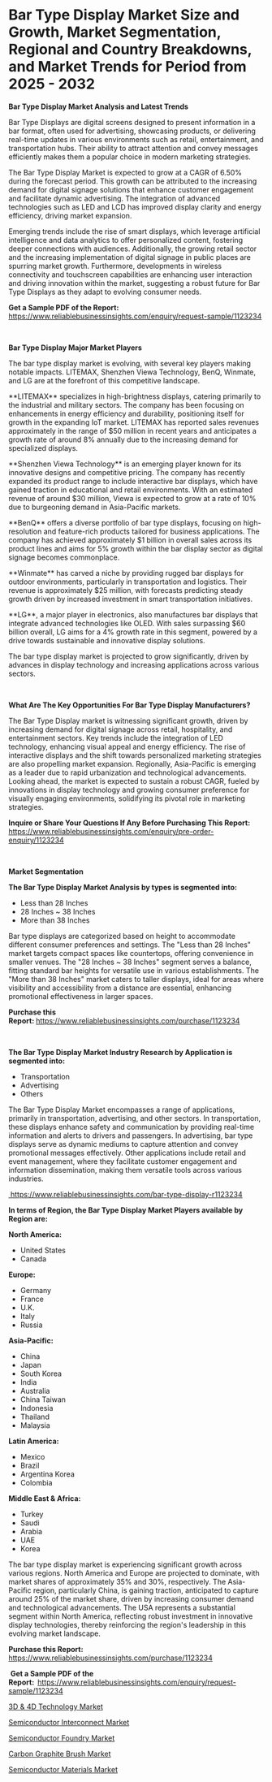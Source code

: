 <p><h1>Bar Type Display Market Size and Growth, Market Segmentation, Regional and Country Breakdowns, and Market Trends for Period from 2025 -  2032</h1></p><p><strong>Bar Type Display Market Analysis and Latest Trends</strong></p>
<p><p>Bar Type Displays are digital screens designed to present information in a bar format, often used for advertising, showcasing products, or delivering real-time updates in various environments such as retail, entertainment, and transportation hubs. Their ability to attract attention and convey messages efficiently makes them a popular choice in modern marketing strategies.</p><p>The Bar Type Display Market is expected to grow at a CAGR of 6.50% during the forecast period. This growth can be attributed to the increasing demand for digital signage solutions that enhance customer engagement and facilitate dynamic advertising. The integration of advanced technologies such as LED and LCD has improved display clarity and energy efficiency, driving market expansion. </p><p>Emerging trends include the rise of smart displays, which leverage artificial intelligence and data analytics to offer personalized content, fostering deeper connections with audiences. Additionally, the growing retail sector and the increasing implementation of digital signage in public places are spurring market growth. Furthermore, developments in wireless connectivity and touchscreen capabilities are enhancing user interaction and driving innovation within the market, suggesting a robust future for Bar Type Displays as they adapt to evolving consumer needs.</p></p>
<p><strong>Get a Sample PDF of the Report:&nbsp;</strong> <a href="https://www.reliablebusinessinsights.com/enquiry/request-sample/1123234?utm_campaign=1873&utm_medium=2&utm_source=Github&utm_content=ia&utm_term=10022025&utm_id=bar-type-display">https://www.reliablebusinessinsights.com/enquiry/request-sample/1123234</a></p>
<p>&nbsp;</p>
<p><strong>Bar Type Display Major Market Players</strong></p>
<p><p>The bar type display market is evolving, with several key players making notable impacts. LITEMAX, Shenzhen Viewa Technology, BenQ, Winmate, and LG are at the forefront of this competitive landscape.</p><p>**LITEMAX** specializes in high-brightness displays, catering primarily to the industrial and military sectors. The company has been focusing on enhancements in energy efficiency and durability, positioning itself for growth in the expanding IoT market. LITEMAX has reported sales revenues approximately in the range of $50 million in recent years and anticipates a growth rate of around 8% annually due to the increasing demand for specialized displays.</p><p>**Shenzhen Viewa Technology** is an emerging player known for its innovative designs and competitive pricing. The company has recently expanded its product range to include interactive bar displays, which have gained traction in educational and retail environments. With an estimated revenue of around $30 million, Viewa is expected to grow at a rate of 10% due to burgeoning demand in Asia-Pacific markets.</p><p>**BenQ** offers a diverse portfolio of bar type displays, focusing on high-resolution and feature-rich products tailored for business applications. The company has achieved approximately $1 billion in overall sales across its product lines and aims for 5% growth within the bar display sector as digital signage becomes commonplace.</p><p>**Winmate** has carved a niche by providing rugged bar displays for outdoor environments, particularly in transportation and logistics. Their revenue is approximately $25 million, with forecasts predicting steady growth driven by increased investment in smart transportation initiatives.</p><p>**LG**, a major player in electronics, also manufactures bar displays that integrate advanced technologies like OLED. With sales surpassing $60 billion overall, LG aims for a 4% growth rate in this segment, powered by a drive towards sustainable and innovative display solutions.</p><p>The bar type display market is projected to grow significantly, driven by advances in display technology and increasing applications across various sectors.</p></p>
<p>&nbsp;</p>
<p><strong>What Are The Key Opportunities For Bar Type Display Manufacturers?</strong></p>
<p><p>The Bar Type Display market is witnessing significant growth, driven by increasing demand for digital signage across retail, hospitality, and entertainment sectors. Key trends include the integration of LED technology, enhancing visual appeal and energy efficiency. The rise of interactive displays and the shift towards personalized marketing strategies are also propelling market expansion. Regionally, Asia-Pacific is emerging as a leader due to rapid urbanization and technological advancements. Looking ahead, the market is expected to sustain a robust CAGR, fueled by innovations in display technology and growing consumer preference for visually engaging environments, solidifying its pivotal role in marketing strategies.</p></p>
<p><strong>Inquire or Share Your Questions If Any Before Purchasing This Report:</strong> <a href="https://www.reliablebusinessinsights.com/enquiry/pre-order-enquiry/1123234?utm_campaign=1873&utm_medium=2&utm_source=Github&utm_content=ia&utm_term=10022025&utm_id=bar-type-display">https://www.reliablebusinessinsights.com/enquiry/pre-order-enquiry/1123234</a></p>
<p>&nbsp;</p>
<p><strong>Market Segmentation</strong></p>
<p><strong>The Bar Type Display Market Analysis by types is segmented into:</strong></p>
<p><ul><li>Less than 28 Inches</li><li>28 Inches ~ 38 Inches</li><li>More than 38 Inches</li></ul></p>
<p><p>Bar type displays are categorized based on height to accommodate different consumer preferences and settings. The "Less than 28 Inches" market targets compact spaces like countertops, offering convenience in smaller venues. The "28 Inches ~ 38 Inches" segment serves a balance, fitting standard bar heights for versatile use in various establishments. The "More than 38 Inches" market caters to taller displays, ideal for areas where visibility and accessibility from a distance are essential, enhancing promotional effectiveness in larger spaces.</p></p>
<p><strong>Purchase this Report:&nbsp;</strong><a href="https://www.reliablebusinessinsights.com/purchase/1123234?utm_campaign=1873&utm_medium=2&utm_source=Github&utm_content=ia&utm_term=10022025&utm_id=bar-type-display">https://www.reliablebusinessinsights.com/purchase/1123234</a></p>
<p>&nbsp;</p>
<p><strong>The Bar Type Display Market Industry Research by Application is segmented into:</strong></p>
<p><ul><li>Transportation</li><li>Advertising</li><li>Others</li></ul></p>
<p><p>The Bar Type Display Market encompasses a range of applications, primarily in transportation, advertising, and other sectors. In transportation, these displays enhance safety and communication by providing real-time information and alerts to drivers and passengers. In advertising, bar type displays serve as dynamic mediums to capture attention and convey promotional messages effectively. Other applications include retail and event management, where they facilitate customer engagement and information dissemination, making them versatile tools across various industries.</p></p>
<p><a href="https://www.reliablebusinessinsights.com/bar-type-display-r1123234?utm_campaign=1873&utm_medium=2&utm_source=Github&utm_content=ia&utm_term=10022025&utm_id=bar-type-display">&nbsp;https://www.reliablebusinessinsights.com/bar-type-display-r1123234</a></p>
<p><strong>In terms of Region, the Bar Type Display Market Players available by Region are:</strong></p>
<p>
    <p> <strong> North America: </strong>
        <ul>
            <li>United States</li>
            <li>Canada</li>
        </ul>
        </p> 
    <p> <strong> Europe: </strong>
        <ul>
            <li>Germany</li>
            <li>France</li>
            <li>U.K.</li>
            <li>Italy</li>
            <li>Russia</li>
        </ul>
        </p> 
    <p> <strong> Asia-Pacific: </strong>
        <ul>
            <li>China</li>
            <li>Japan</li>
            <li>South Korea</li>
            <li>India</li>
            <li>Australia</li>
            <li>China Taiwan</li>
            <li>Indonesia</li>
            <li>Thailand</li>
            <li>Malaysia</li>
        </ul>
        </p> 
    <p> <strong> Latin America: </strong>
        <ul>
            <li>Mexico</li>
            <li>Brazil</li>
            <li>Argentina Korea</li>
            <li>Colombia</li>
        </ul>
        </p> 
    <p> <strong> Middle East & Africa: </strong>
        <ul>
            <li>Turkey</li>
            <li>Saudi</li>
            <li>Arabia</li>
            <li>UAE</li>
            <li>Korea</li>
        </ul>
    </p>
    </p>
<p><p>The bar type display market is experiencing significant growth across various regions. North America and Europe are projected to dominate, with market shares of approximately 35% and 30%, respectively. The Asia-Pacific region, particularly China, is gaining traction, anticipated to capture around 25% of the market share, driven by increasing consumer demand and technological advancements. The USA represents a substantial segment within North America, reflecting robust investment in innovative display technologies, thereby reinforcing the region's leadership in this evolving market landscape.</p></p>
<p><strong>Purchase this Report: </strong><a href="https://www.reliablebusinessinsights.com/purchase/1123234?utm_campaign=1873&utm_medium=2&utm_source=Github&utm_content=ia&utm_term=10022025&utm_id=bar-type-display">https://www.reliablebusinessinsights.com/purchase/1123234</a></p>
<p>&nbsp;<strong>Get a Sample PDF of the Report:&nbsp;&nbsp;</strong><a href="https://www.reliablebusinessinsights.com/enquiry/request-sample/1123234?utm_campaign=1873&utm_medium=2&utm_source=Github&utm_content=ia&utm_term=10022025&utm_id=bar-type-display">https://www.reliablebusinessinsights.com/enquiry/request-sample/1123234</a></p>
<p><strong></strong></p>
<p><p><a href="https://github.com/vukiledubot90/Market-Research-Report-List-1/blob/main/3d-4d-technology-market.md?utm_campaign=1873&utm_medium=2&utm_source=Github&utm_content=ia&utm_term=10022025&utm_id=bar-type-display">3D & 4D Technology Market</a></p><p><a href="https://github.com/domnikgisken/Market-Research-Report-List-1/blob/main/semiconductor-interconnect-market.md?utm_campaign=1873&utm_medium=2&utm_source=Github&utm_content=ia&utm_term=10022025&utm_id=bar-type-display">Semiconductor Interconnect Market</a></p><p><a href="https://github.com/ivvrgibi/Market-Research-Report-List-1/blob/main/semiconductor-foundry-market.md?utm_campaign=1873&utm_medium=2&utm_source=Github&utm_content=ia&utm_term=10022025&utm_id=bar-type-display">Semiconductor Foundry Market</a></p><p><a href="https://github.com/chinwonhanie/Market-Research-Report-List-1/blob/main/carbon-graphite-brush-market.md?utm_campaign=1873&utm_medium=2&utm_source=Github&utm_content=ia&utm_term=10022025&utm_id=bar-type-display">Carbon Graphite Brush Market</a></p><p><a href="https://github.com/raquinyagua/Market-Research-Report-List-1/blob/main/semiconductor-materials-market.md?utm_campaign=1873&utm_medium=2&utm_source=Github&utm_content=ia&utm_term=10022025&utm_id=bar-type-display">Semiconductor Materials Market</a></p></p>